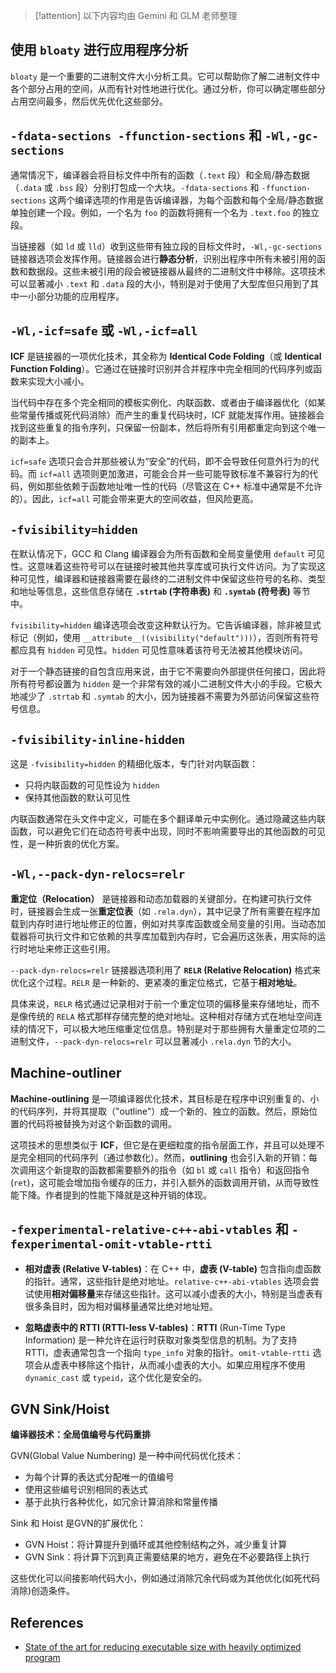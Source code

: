 > [!attention]
> 以下内容均由 Gemini 和 GLM 老师整理

## 使用 `bloaty` 进行应用程序分析

`bloaty` 是一个重要的二进制文件大小分析工具。它可以帮助你了解二进制文件中各个部分占用的空间，从而有针对性地进行优化。通过分析，你可以确定哪些部分占用空间最多，然后优先优化这些部分。

## `-fdata-sections -ffunction-sections` 和 `-Wl,-gc-sections`

通常情况下，编译器会将目标文件中所有的函数（`.text` 段）和全局/静态数据（`.data` 或 `.bss` 段）分别打包成一个大块。`-fdata-sections` 和 `-ffunction-sections` 这两个编译选项的作用是告诉编译器，为每个函数和每个全局/静态数据单独创建一个段。例如，一个名为 `foo` 的函数将拥有一个名为 `.text.foo` 的独立段。

当链接器（如 `ld` 或 `lld`）收到这些带有独立段的目标文件时，`-Wl,-gc-sections` 链接器选项会发挥作用。链接器会进行**静态分析**，识别出程序中所有未被引用的函数和数据段。这些未被引用的段会被链接器从最终的二进制文件中移除。这项技术可以显著减小 `.text` 和 `.data` 段的大小，特别是对于使用了大型库但只用到了其中一小部分功能的应用程序。

## `-Wl,-icf=safe` 或 `-Wl,-icf=all`

**ICF** 是链接器的一项优化技术，其全称为 **Identical Code Folding**（或 **Identical Function Folding**）。它通过在链接时识别并合并程序中完全相同的代码序列或函数来实现大小减小。

当代码中存在多个完全相同的模板实例化、内联函数、或者由于编译器优化（如某些常量传播或死代码消除）而产生的重复代码块时，ICF 就能发挥作用。链接器会找到这些重复的指令序列，只保留一份副本，然后将所有引用都重定向到这个唯一的副本上。

`icf=safe` 选项只会合并那些被认为“安全”的代码，即不会导致任何意外行为的代码。而 `icf=all` 选项则更加激进，可能会合并一些可能导致标准不兼容行为的代码，例如那些依赖于函数地址唯一性的代码（尽管这在 C++ 标准中通常是不允许的）。因此，`icf=all` 可能会带来更大的空间收益，但风险更高。

## `-fvisibility=hidden`

在默认情况下，GCC 和 Clang 编译器会为所有函数和全局变量使用 `default` 可见性。这意味着这些符号可以在链接时被其他共享库或可执行文件访问。为了实现这种可见性，编译器和链接器需要在最终的二进制文件中保留这些符号的名称、类型和地址等信息，这些信息存储在 **`.strtab` (字符串表)** 和 **`.symtab` (符号表)** 等节中。

`fvisibility=hidden` 编译选项会改变这种默认行为。它告诉编译器，除非被显式标记（例如，使用 `__attribute__((visibility("default")))`），否则所有符号都应具有 `hidden` 可见性。`hidden` 可见性意味着该符号无法被其他模块访问。

对于一个静态链接的自包含应用来说，由于它不需要向外部提供任何接口，因此将所有符号都设置为 `hidden` 是一个非常有效的减小二进制文件大小的手段。它极大地减少了 `.strtab` 和 `.symtab` 的大小，因为链接器不需要为外部访问保留这些符号信息。

## `-fvisibility-inline-hidden`

这是 `-fvisibility=hidden` 的精细化版本，专门针对内联函数：
- 只将内联函数的可见性设为 `hidden`
- 保持其他函数的默认可见性

内联函数通常在头文件中定义，可能在多个翻译单元中实例化。通过隐藏这些内联函数，可以避免它们在动态符号表中出现，同时不影响需要导出的其他函数的可见性，是一种折衷的优化方案。

## `-Wl,--pack-dyn-relocs=relr`

**重定位（Relocation）** 是链接器和动态加载器的关键部分。在构建可执行文件时，链接器会生成一张**重定位表**（如 `.rela.dyn`），其中记录了所有需要在程序加载到内存时进行地址修正的位置，例如对共享库函数或全局变量的引用。当动态加载器将可执行文件和它依赖的共享库加载到内存时，它会遍历这张表，用实际的运行时地址来修正这些引用。

`--pack-dyn-relocs=relr` 链接器选项利用了 **`RELR` (Relative Relocation)** 格式来优化这个过程。`RELR` 是一种新的、更紧凑的重定位格式，它基于**相对地址**。

具体来说，`RELR` 格式通过记录相对于前一个重定位项的偏移量来存储地址，而不是像传统的 `RELA` 格式那样存储完整的绝对地址。这种相对存储方式在地址空间连续的情况下，可以极大地压缩重定位信息。特别是对于那些拥有大量重定位项的二进制文件，`--pack-dyn-relocs=relr` 可以显著减小 `.rela.dyn` 节的大小。

## Machine-outliner

**Machine-outlining** 是一项编译器优化技术，其目标是在程序中识别重复的、小的代码序列，并将其提取（"outline"）成一个新的、独立的函数。然后，原始位置的代码将被替换为对这个新函数的调用。

这项技术的思想类似于 **ICF**，但它是在更细粒度的指令层面工作，并且可以处理不是完全相同的代码序列（通过参数化）。然而，**outlining** 也会引入新的开销：每次调用这个新提取的函数都需要额外的指令（如 `bl` 或 `call` 指令）和返回指令 (`ret`)，这可能会增加指令缓存的压力，并引入额外的函数调用开销，从而导致性能下降。作者提到的性能下降就是这种开销的体现。

## `-fexperimental-relative-c++-abi-vtables` 和 `-fexperimental-omit-vtable-rtti`

- **相对虚表 (Relative V-tables)**：在 C++ 中，**虚表 (V-table)** 包含指向虚函数的指针。通常，这些指针是绝对地址。`relative-c++-abi-vtables` 选项会尝试使用**相对偏移量**来存储这些指针。这可以减小虚表的大小，特别是当虚表有很多条目时，因为相对偏移量通常比绝对地址短。

- **忽略虚表中的 RTTI (RTTI-less V-tables)**：**RTTI** (Run-Time Type Information) 是一种允许在运行时获取对象类型信息的机制。为了支持 RTTI，虚表通常包含一个指向 `type_info` 对象的指针。`omit-vtable-rtti` 选项会从虚表中移除这个指针，从而减小虚表的大小。如果应用程序不使用 `dynamic_cast` 或 `typeid`，这个优化是安全的。

## GVN Sink/Hoist

**编译器技术：全局值编号与代码重排**

GVN(Global Value Numbering) 是一种中间代码优化技术：
- 为每个计算的表达式分配唯一的值编号
- 使用这些编号识别相同的表达式
- 基于此执行各种优化，如冗余计算消除和常量传播

Sink 和 Hoist 是GVN的扩展优化：
- GVN Hoist：将计算提升到循环或其他控制结构之外，减少重复计算
- GVN Sink：将计算下沉到真正需要结果的地方，避免在不必要路径上执行

这些优化可以间接影响代码大小，例如通过消除冗余代码或为其他优化(如死代码消除)创造条件。

## References

* [State of the art for reducing executable size with heavily optimized program](https://discourse.llvm.org/t/state-of-the-art-for-reducing-executable-size-with-heavily-optimized-program/87952)
